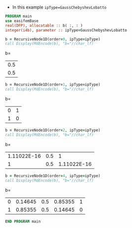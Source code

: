 - In this example `ipType=GaussChebyshevLobatto`

```fortran
PROGRAM main
use easifemBase
real(DFP), allocatable :: b( :, : )
integer(i4b), parameter :: ipType=GaussChebyshevLobatto
```

```fortran
b = RecursiveNode1D(order=0, ipType=ipType)
call Display(MdEncode(b), "b="//char_lf)
```

b=

|     |
| --- |
| 0.5 |
| 0.5 |

```fortran
b = RecursiveNode1D(order=1, ipType=ipType)
call Display(MdEncode(b), "b="//char_lf)
```

b=

|   |   |
| - | - |
| 0 | 1 |
| 1 | 0 |

```fortran
b = RecursiveNode1D(order=2, ipType=ipType)
call Display(MdEncode(b), "b="//char_lf)
```

b=

|             |     |             |
| ----------- | --- | ----------- |
| 1.11022E-16 | 0.5 | 1           |
| 1           | 0.5 | 1.11022E-16 |

```fortran
b = RecursiveNode1D(order=4, ipType=ipType)
call Display(MdEncode(b), "b="//char_lf)
```

b=

|   |         |     |         |   |
| - | ------- | --- | ------- | - |
| 0 | 0.14645 | 0.5 | 0.85355 | 1 |
| 1 | 0.85355 | 0.5 | 0.14645 | 0 |

```fortran
END PROGRAM main
```
